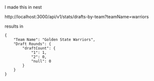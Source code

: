 I made this in nest

http://localhost:3000/api/v1/stats/drafts-by-team?teamName=warriors

results in 
```
{
    "Team Name": "Golden State Warriors",
    "Draft Rounds": {
        "draftCount": {
            "1": 1,
            "2": 0,
            "null": 0
        }
    }
}
```
